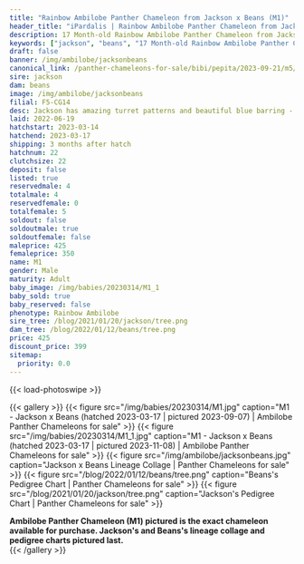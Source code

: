 ```yaml
---
title: "Rainbow Ambilobe Panther Chameleon from Jackson x Beans (M1)"
header_title: "iPardalis | Rainbow Ambilobe Panther Chameleon from Jackson x Beans | M1"
description: 17 Month-old Rainbow Ambilobe Panther Chameleon from Jackson and Beans. Jackson has amazing turret patterns and beautiful blue barring - wonderful ybbb potential :) We've included sire and dam dendrograms if available, but you can view our Jackson or Beans breeder pages for more information.
keywords: ["jackson", "beans", "17 Month-old Rainbow Ambilobe Panther Chameleon", "baby chameleons for sale", "buy panther chameleon", "panther for sale", "ambilobe panther chameleons for sale", "ambilobe panther chameleon for sale"]
draft: false
banner: /img/ambilobe/jacksonbeans
canonical_link: /panther-chameleons-for-sale/bibi/pepita/2023-09-21/m5/
sire: jackson
dam: beans
image: /img/ambilobe/jacksonbeans
filial: F5-CG14
desc: Jackson has amazing turret patterns and beautiful blue barring - wonderful ybbb potential :)
laid: 2022-06-19
hatchstart: 2023-03-14
hatchend: 2023-03-17
shipping: 3 months after hatch
hatchnum: 22
clutchsize: 22
deposit: false
listed: true
reservedmale: 4
totalmale: 4
reservedfemale: 0
totalfemale: 5
soldout: false
soldoutmale: true
soldoutfemale: false
maleprice: 425
femaleprice: 350
name: M1
gender: Male
maturity: Adult
baby_image: /img/babies/20230314/M1_1
baby_sold: true
baby_reserved: false
phenotype: Rainbow Ambilobe
sire_tree: /blog/2021/01/20/jackson/tree.png
dam_tree: /blog/2022/01/12/beans/tree.png
price: 425
discount_price: 399
sitemap: 
  priority: 0.0
---
```


{{< load-photoswipe >}}

{{< gallery >}}
  {{< figure src="/img/babies/20230314/M1.jpg" caption="M1 - Jackson x Beans (hatched 2023-03-17 | pictured 2023-09-07) | Ambilobe Panther Chameleons for sale" >}}
  {{< figure src="/img/babies/20230314/M1_1.jpg" caption="M1 - Jackson x Beans (hatched 2023-03-17 | pictured 2023-11-08) | Ambilobe Panther Chameleons for sale" >}}
  {{< figure src="/img/ambilobe/jacksonbeans.jpg" caption="Jackson x Beans Lineage Collage | Panther Chameleons for sale" >}}
  {{< figure src="/blog/2022/01/12/beans/tree.png" caption="Beans's Pedigree Chart | Panther Chameleons for sale" >}}
  {{< figure src="/blog/2021/01/20/jackson/tree.png" caption="Jackson's Pedigree Chart | Panther Chameleons for sale" >}}
  <figcaption itemprop="description"><strong>Ambilobe Panther Chameleon (M1) pictured is the exact chameleon available for purchase. Jackson's and Beans's lineage collage and pedigree charts pictured last.</strong></figcaption>
{{< /gallery >}}
